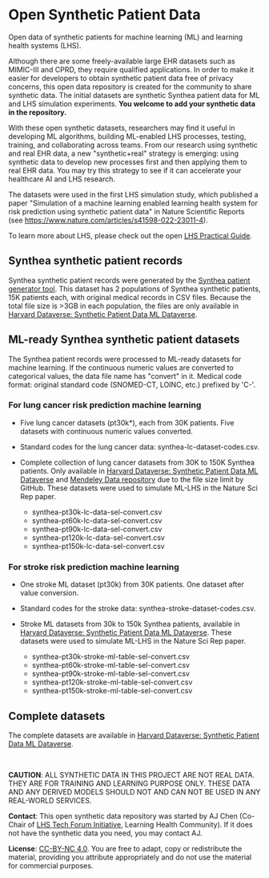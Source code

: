 # Open Synthetic Patient Data
Open data of synthetic patients for machine learning (ML) and learning health systems (LHS).

Although there are some freely-available large EHR datasets such as MIMIC-III and CPRD, they require qualified applications. In order to make it easier for developers to obtain synthetic patient data free of privacy concerns, this open data repository is created for the community to share synthetic data. The initial datasets are synthetic Synthea patient data for ML and LHS simulation experiments. **You welcome to add your synthetic data in the repository.**

With these open synthetic datasets, researchers may find it useful in developing ML algorithms, building ML-enabled LHS processes, testing, training, and collaborating across teams. From our research using synthetic and real EHR data, a new "synthetic+real" strategy is emerging: using synthetic data to develop new processes first and then applying them to real EHR data. You may try this strategy to see if it can accelerate your healthcare AI and LHS research. 

The datasets were used in the first LHS simulation study, which published a paper "Simulation of a machine learning enabled learning health system for risk prediction using synthetic patient data" in Nature Scientific Reports (see https://www.nature.com/articles/s41598-022-23011-4). 

To learn more about LHS, please check out the open [LHS Practical Guide](https://github.com/lhs-open/lhs-guide).

## Synthea synthetic patient records

Synthea synthetic patient records were generated by the [Synthea patient generator tool](https://github.com/synthetichealth/synthea).
This dataset has 2 populations of Synthea synthetic patients, 15K patients each, with original medical records in CSV files. Because the total file size is >3GB in each population, the files are only available in [Harvard Dataverse: Synthetic Patient Data ML Dataverse](https://dataverse.harvard.edu/dataverse/synthetic-patient-ml).

## ML-ready Synthea synthetic patient datasets

The Synthea patient records were processed to ML-ready datasets for machine learning. If the continuous numeric values are converted to categorical values, the data file name has "convert" in it. Medical code format: original standard code (SNOMED-CT, LOINC, etc.) prefixed by 'C-'.

### For lung cancer risk prediction machine learning

- Five lung cancer datasets (pt30k*), each from 30K patients. Five datasets with continuous numeric values converted. 
- Standard codes for the lung cancer data: synthea-lc-dataset-codes.csv.
- Complete collection of lung cancer datasets from 30K to 150K Synthea patients. Only available in [Harvard Dataverse: Synthetic Patient Data ML Dataverse](https://dataverse.harvard.edu/dataverse/synthetic-patient-ml) and [Mendeley Data repository](https://data.mendeley.com/datasets/b24cb4nn8h/1) due to the file size limit by GitHub. These datasets were used to simulate ML-LHS in the Nature Sci Rep paper. 

  - synthea-pt30k-lc-data-sel-convert.csv
  - synthea-pt60k-lc-data-sel-convert.csv
  - synthea-pt90k-lc-data-sel-convert.csv
  - synthea-pt120k-lc-data-sel-convert.csv
  - synthea-pt150k-lc-data-sel-convert.csv

### For stroke risk prediction machine learning

- One stroke ML dataset (pt30k) from 30K patients. One dataset after value conversion.
- Standard codes for the stroke data: synthea-stroke-dataset-codes.csv.
- Stroke ML datasets from 30k to 150k Synthea patients, available in [Harvard Dataverse: Synthetic Patient Data ML Dataverse](https://dataverse.harvard.edu/dataverse/synthetic-patient-ml). These datasets were used to simulate ML-LHS in the Nature Sci Rep paper.

  - synthea-pt30k-stroke-ml-table-sel-convert.csv
  - synthea-pt60k-stroke-ml-table-sel-convert.csv
  - synthea-pt90k-stroke-ml-table-sel-convert.csv
  - synthea-pt120k-stroke-ml-table-sel-convert.csv
  - synthea-pt150k-stroke-ml-table-sel-convert.csv

## Complete datasets

The complete datasets are available in [Harvard Dataverse: Synthetic Patient Data ML Dataverse](https://dataverse.harvard.edu/dataverse/synthetic-patient-ml).

<br>

**CAUTION**: ALL SYNTHETIC DATA IN THIS PROJECT ARE NOT REAL DATA. THEY ARE FOR TRAINING AND LEARNING PURPOSE ONLY. THESE DATA AND ANY DERIVED MODELS SHOULD NOT AND CAN NOT BE USED IN ANY REAL-WORLD SERVICES. 

**Contact**: This open synthetic data repository was started by AJ Chen (Co-Chair of [LHS Tech Forum Initiative](https://www.learninghealth.org/2020-lhs-technology-forum), Learning Health Community). If it does not have the synthetic data you need, you may contact AJ.   

**License**: [CC-BY-NC 4.0](https://creativecommons.org/licenses/by-nc/4.0/). You are free to adapt, copy or redistribute the material, providing you attribute appropriately and do not use the material for commercial purposes.
